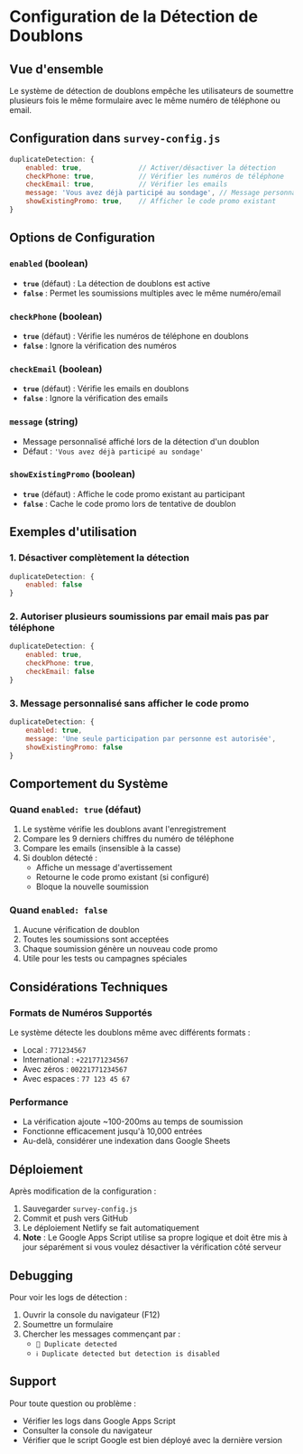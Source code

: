 # Configuration de la Détection de Doublons

## Vue d'ensemble
Le système de détection de doublons empêche les utilisateurs de soumettre plusieurs fois le même formulaire avec le même numéro de téléphone ou email.

## Configuration dans `survey-config.js`

```javascript
duplicateDetection: {
    enabled: true,              // Activer/désactiver la détection
    checkPhone: true,           // Vérifier les numéros de téléphone
    checkEmail: true,           // Vérifier les emails
    message: 'Vous avez déjà participé au sondage', // Message personnalisé
    showExistingPromo: true,    // Afficher le code promo existant
}
```

## Options de Configuration

### `enabled` (boolean)
- **`true`** (défaut) : La détection de doublons est active
- **`false`** : Permet les soumissions multiples avec le même numéro/email

### `checkPhone` (boolean)
- **`true`** (défaut) : Vérifie les numéros de téléphone en doublons
- **`false`** : Ignore la vérification des numéros

### `checkEmail` (boolean)
- **`true`** (défaut) : Vérifie les emails en doublons
- **`false`** : Ignore la vérification des emails

### `message` (string)
- Message personnalisé affiché lors de la détection d'un doublon
- Défaut : `'Vous avez déjà participé au sondage'`

### `showExistingPromo` (boolean)
- **`true`** (défaut) : Affiche le code promo existant au participant
- **`false`** : Cache le code promo lors de tentative de doublon

## Exemples d'utilisation

### 1. Désactiver complètement la détection
```javascript
duplicateDetection: {
    enabled: false
}
```

### 2. Autoriser plusieurs soumissions par email mais pas par téléphone
```javascript
duplicateDetection: {
    enabled: true,
    checkPhone: true,
    checkEmail: false
}
```

### 3. Message personnalisé sans afficher le code promo
```javascript
duplicateDetection: {
    enabled: true,
    message: 'Une seule participation par personne est autorisée',
    showExistingPromo: false
}
```

## Comportement du Système

### Quand `enabled: true` (défaut)
1. Le système vérifie les doublons avant l'enregistrement
2. Compare les 9 derniers chiffres du numéro de téléphone
3. Compare les emails (insensible à la casse)
4. Si doublon détecté :
   - Affiche un message d'avertissement
   - Retourne le code promo existant (si configuré)
   - Bloque la nouvelle soumission

### Quand `enabled: false`
1. Aucune vérification de doublon
2. Toutes les soumissions sont acceptées
3. Chaque soumission génère un nouveau code promo
4. Utile pour les tests ou campagnes spéciales

## Considérations Techniques

### Formats de Numéros Supportés
Le système détecte les doublons même avec différents formats :
- Local : `771234567`
- International : `+221771234567`
- Avec zéros : `00221771234567`
- Avec espaces : `77 123 45 67`

### Performance
- La vérification ajoute ~100-200ms au temps de soumission
- Fonctionne efficacement jusqu'à 10,000 entrées
- Au-delà, considérer une indexation dans Google Sheets

## Déploiement

Après modification de la configuration :
1. Sauvegarder `survey-config.js`
2. Commit et push vers GitHub
3. Le déploiement Netlify se fait automatiquement
4. **Note** : Le Google Apps Script utilise sa propre logique et doit être mis à jour séparément si vous voulez désactiver la vérification côté serveur

## Debugging

Pour voir les logs de détection :
1. Ouvrir la console du navigateur (F12)
2. Soumettre un formulaire
3. Chercher les messages commençant par :
   - `🚫 Duplicate detected`
   - `ℹ️ Duplicate detected but detection is disabled`

## Support

Pour toute question ou problème :
- Vérifier les logs dans Google Apps Script
- Consulter la console du navigateur
- Vérifier que le script Google est bien déployé avec la dernière version